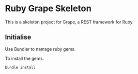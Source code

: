 Ruby Grape Skeleton
===========

This is a skeleton project for Grape, a REST framework for Ruby.

## Initialise

Use Bundler to namage ruby gems.

To install the gems.

```shell
bundle install
```
